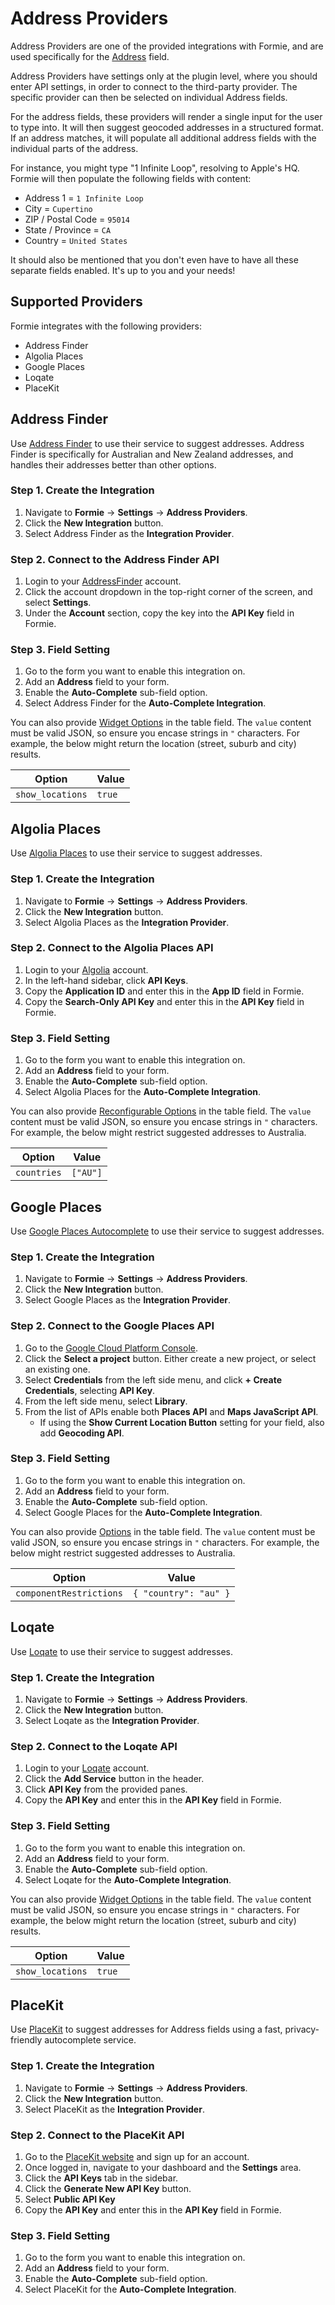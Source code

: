 # Address Providers
Address Providers are one of the provided integrations with Formie, and are used specifically for the [Address](docs:feature-tour/fields#address) field.

Address Providers have settings only at the plugin level, where you should enter API settings, in order to connect to the third-party provider. The specific provider can then be selected on individual Address fields.

For the address fields, these providers will render a single input for the user to type into. It will then suggest geocoded addresses in a structured format. If an address matches, it will populate all additional address fields with the individual parts of the address.

For instance, you might type "1 Infinite Loop", resolving to Apple's HQ. Formie will then populate the following fields with content:

- Address 1 = `1 Infinite Loop`
- City = `Cupertino`
- ZIP / Postal Code = `95014`
- State / Province = `CA`
- Country = `United States`

It should also be mentioned that you don't even have to have all these separate fields enabled. It's up to you and your needs!

## Supported Providers
Formie integrates with the following providers:
- Address Finder
- Algolia Places
- Google Places
- Loqate
- PlaceKit


## Address Finder
Use [Address Finder](https://addressfinder.com.au/) to use their service to suggest addresses. Address Finder is specifically for Australian and New Zealand addresses, and handles their addresses better than other options.

### Step 1. Create the Integration
1. Navigate to **Formie** → **Settings** → **Address Providers**.
1. Click the **New Integration** button.
1. Select Address Finder as the **Integration Provider**.

### Step 2. Connect to the Address Finder API
1. Login to your <a href="https://portal.addressfinder.net/sessions/login" target="_blank">AddressFinder</a> account.
1. Click the account dropdown in the top-right corner of the screen, and select **Settings**.
1. Under the **Account** section, copy the key into the **API Key** field in Formie.

### Step 3. Field Setting
1. Go to the form you want to enable this integration on.
1. Add an **Address** field to your form.
1. Enable the **Auto-Complete** sub-field option.
1. Select Address Finder for the **Auto-Complete Integration**.

You can also provide [Widget Options](https://addressfinder.com.au/docs/widget_docs) in the table field. The `value` content must be valid JSON, so ensure you encase strings in `"` characters. For example, the below might return the location (street, suburb and city) results.

Option | Value
--- | ---
`show_locations` | `true`


## Algolia Places
Use [Algolia Places](https://community.algolia.com/places/) to use their service to suggest addresses.

### Step 1. Create the Integration
1. Navigate to **Formie** → **Settings** → **Address Providers**.
1. Click the **New Integration** button.
1. Select Algolia Places as the **Integration Provider**.

### Step 2. Connect to the Algolia Places API
1. Login to your <a href="https://www.algolia.com/apps" target="_blank">Algolia</a> account.
1. In the left-hand sidebar, click **API Keys**.
1. Copy the **Application ID** and enter this in the **App ID** field in Formie.
1. Copy the **Search-Only API Key** and enter this in the **API Key** field in Formie.

### Step 3. Field Setting
1. Go to the form you want to enable this integration on.
1. Add an **Address** field to your form.
1. Enable the **Auto-Complete** sub-field option.
1. Select Algolia Places for the **Auto-Complete Integration**.

You can also provide [Reconfigurable Options](https://community.algolia.com/places/documentation.html#api-options-type) in the table field. The `value` content must be valid JSON, so ensure you encase strings in `"` characters. For example, the below might restrict suggested addresses to Australia.

Option | Value
--- | ---
`countries` | `["AU"]`


## Google Places
Use [Google Places Autocomplete](https://developers.google.com/maps/documentation/javascript/places-autocomplete) to use their service to suggest addresses.

### Step 1. Create the Integration
1. Navigate to **Formie** → **Settings** → **Address Providers**.
1. Click the **New Integration** button.
1. Select Google Places as the **Integration Provider**.

### Step 2. Connect to the Google Places API
1. Go to the <a href="https://console.cloud.google.com/project/_/apiui/apis/enabled" target="_blank">Google Cloud Platform Console</a>.
1. Click the **Select a project** button. Either create a new project, or select an existing one.
1. Select **Credentials** from the left side menu, and click **+ Create Credentials**, selecting **API Key**.
1. From the left side menu, select **Library**.
1. From the list of APIs enable both **Places API** and **Maps JavaScript API**.
    - If using the **Show Current Location Button** setting for your field, also add **Geocoding API**.

### Step 3. Field Setting
1. Go to the form you want to enable this integration on.
1. Add an **Address** field to your form.
1. Enable the **Auto-Complete** sub-field option.
1. Select Google Places for the **Auto-Complete Integration**.

You can also provide [Options](https://developers.google.com/maps/documentation/javascript/places-autocomplete#add-autocomplete) in the table field. The `value` content must be valid JSON, so ensure you encase strings in `"` characters. For example, the below might restrict suggested addresses to Australia.

Option | Value
--- | ---
`componentRestrictions` | `{ "country": "au" }`


## Loqate
Use [Loqate](https://account.loqate.com/) to use their service to suggest addresses.

### Step 1. Create the Integration
1. Navigate to **Formie** → **Settings** → **Address Providers**.
1. Click the **New Integration** button.
1. Select Loqate as the **Integration Provider**.

### Step 2. Connect to the Loqate API
1. Login to your <a href="https://account.loqate.com" target="_blank">Loqate</a> account.
1. Click the **Add Service** button in the header.
1. Click **API Key** from the provided panes.
1. Copy the **API Key** and enter this in the **API Key** field in Formie.

### Step 3. Field Setting
1. Go to the form you want to enable this integration on.
1. Add an **Address** field to your form.
1. Enable the **Auto-Complete** sub-field option.
1. Select Loqate for the **Auto-Complete Integration**.

You can also provide [Widget Options](https://www.loqate.com/resources/support/setup-guides/advanced-setup-guide/#setting_options) in the table field. The `value` content must be valid JSON, so ensure you encase strings in `"` characters. For example, the below might return the location (street, suburb and city) results.

Option | Value
--- | ---
`show_locations` | `true`


## PlaceKit
Use [PlaceKit](https://placekit.io/) to suggest addresses for Address fields using a fast, privacy-friendly autocomplete service.

### Step 1. Create the Integration
1. Navigate to **Formie** → **Settings** → **Address Providers**.
1. Click the **New Integration** button.
1. Select PlaceKit as the **Integration Provider**.

### Step 2. Connect to the PlaceKit API
1. Go to the <a href="https://placekit.io/" target="_blank">PlaceKit website</a> and sign up for an account.
1. Once logged in, navigate to your dashboard and the **Settings** area.
1. Click the **API Keys** tab in the sidebar.
1. Click the **Generate New API Key** button.
1. Select **Public API Key**
1. Copy the **API Key** and enter this in the **API Key** field in Formie.

### Step 3. Field Setting
1. Go to the form you want to enable this integration on.
1. Add an **Address** field to your form.
1. Enable the **Auto-Complete** sub-field option.
1. Select PlaceKit for the **Auto-Complete Integration**.
